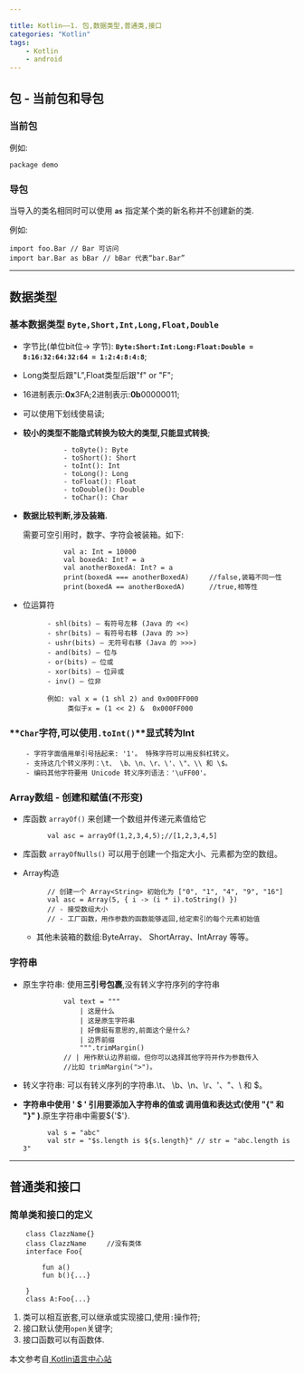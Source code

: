 ```yaml
---

title: Kotlin——1. 包,数据类型,普通类,接口
categories: "Kotlin"
tags: 
	- Kotlin
	- android
---
```

## 包 - 当前包和导包 ##

### 当前包 ###
例如:

	package demo

### 导包 ###
当导入的类名相同时可以使用 **`as`** 指定某个类的新名称并不创建新的类.

例如:

	import foo.Bar // Bar 可访问
	import bar.Bar as bBar // bBar 代表“bar.Bar”

----

## 数据类型 ##

### **基本数据类型 `Byte,Short,Int,Long,Float,Double`** ###

- 字节比(单位bit位-> 字节): **`Byte:Short:Int:Long:Float:Double = 8:16:32:64:32:64 = 1:2:4:8:4:8`**;
- Long类型后跟"L",Float类型后跟"f" or "F";
- 16进制表示:**0x**3FA;2进制表示:**0b**00000011;
- 可以使用下划线使易读;
- **较小的类型不能隐式转换为较大的类型,只能显式转换**;

			    - toByte(): Byte
			    - toShort(): Short
			    - toInt(): Int
			    - toLong(): Long
			    - toFloat(): Float
			    - toDouble(): Double
			    - toChar(): Char

- **数据比较判断,涉及装箱.**

	需要可空引用时，数字、字符会被装箱。如下:

				val a: Int = 10000
				val boxedA: Int? = a
				val anotherBoxedA: Int? = a
				print(boxedA === anotherBoxedA)		//false,装箱不同一性
				print(boxedA == anotherBoxedA)		//true,相等性

- 位运算符
				
			- shl(bits) – 有符号左移 (Java 的 <<)
			- shr(bits) – 有符号右移 (Java 的 >>)
			- ushr(bits) – 无符号右移 (Java 的 >>>)
			- and(bits) – 位与
			- or(bits) – 位或
			- xor(bits) – 位异或
			- inv() – 位非
		
			例如: val x = (1 shl 2) and 0x000FF000
				 类似于x = (1 << 2) &	0x000FF000		
	
### **`Char`**字符,可以使用**`.toInt()`**显式转为Int ###

		- 字符字面值用单引号括起来: '1'。 特殊字符可以用反斜杠转义。 
		- 支持这几个转义序列：\t、 \b、\n、\r、\'、\"、\\ 和 \$。 
		- 编码其他字符要用 Unicode 转义序列语法：'\uFF00'。

### Array数组 - 创建和赋值(不形变) ###

- 库函数 `arrayOf()` 来创建一个数组并传递元素值给它

			val asc = arrayOf(1,2,3,4,5);//[1,2,3,4,5]

- 库函数 `arrayOfNulls()` 可以用于创建一个指定大小、元素都为空的数组。
		
- Array构造

			// 创建一个 Array<String> 初始化为 ["0", "1", "4", "9", "16"]
			val asc = Array(5, { i -> (i * i).toString() })
			// - 接受数组大小 
			// - 工厂函数，用作参数的函数能够返回,给定索引的每个元素初始值

	- 其他未装箱的数组:ByteArray、 ShortArray、IntArray 等等。
	
	
### 字符串 ###

- 原生字符串: 使用**三引号包裹**,没有转义字符序列的字符串

				val text = """
				    | 这是什么
				    | 这是原生字符串
				    | 好像挺有意思的,前面这个是什么?
					| 边界前缀
				    """.trimMargin()
				// | 用作默认边界前缀，但你可以选择其他字符并作为参数传入
				//比如 trimMargin(">")。		

- 转义字符串: 可以有转义序列的字符串.\t、 \b、\n、\r、\'、\"、\\ 和 \$。

- **字符串中使用 ' $ ' 引用要添加入字符串的值或 调用值和表达式(使用 "{" 和 "}" )**.原生字符串中需要${'$'}.

			val s = "abc"
			val str = "$s.length is ${s.length}" // str = "abc.length is 3"

---

## 普通类和接口 ##

### 简单类和接口的定义

		class ClazzName{}
		class ClazzName		//没有类体
		interface Foo{
			
			fun a()
			fun b(){...}

		}
		class A:Foo{...}

1. 	类可以相互嵌套,可以继承或实现接口,使用`:`操作符;
2. 	接口默认使用`open`关键字;
3. 	接口函数可以有函数体.


本文参考自[ Kotlin语言中心站 ](https://www.kotlincn.net/docs/reference/)
